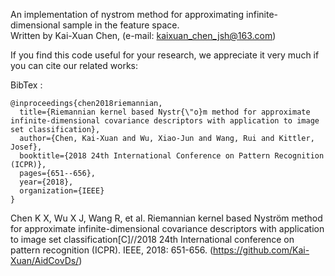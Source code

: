 ﻿An implementation of nystrom method for approximating infinite-dimensional sample in the feature space.  
Written by Kai-Xuan Chen, (e-mail: kaixuan_chen_jsh@163.com)  

If you find this code useful for your research, we appreciate it very much if you can cite our related works: 

BibTex :   
```  
@inproceedings{chen2018riemannian,
  title={Riemannian kernel based Nystr{\"o}m method for approximate infinite-dimensional covariance descriptors with application to image set classification},
  author={Chen, Kai-Xuan and Wu, Xiao-Jun and Wang, Rui and Kittler, Josef},
  booktitle={2018 24th International Conference on Pattern Recognition (ICPR)},
  pages={651--656},
  year={2018},
  organization={IEEE}
}
```   

Chen K X, Wu X J, Wang R, et al. Riemannian kernel based Nyström method for approximate infinite-dimensional covariance descriptors with application to image set classification[C]//2018 24th International conference on pattern recognition (ICPR). IEEE, 2018: 651-656. (https://github.com/Kai-Xuan/AidCovDs/)

